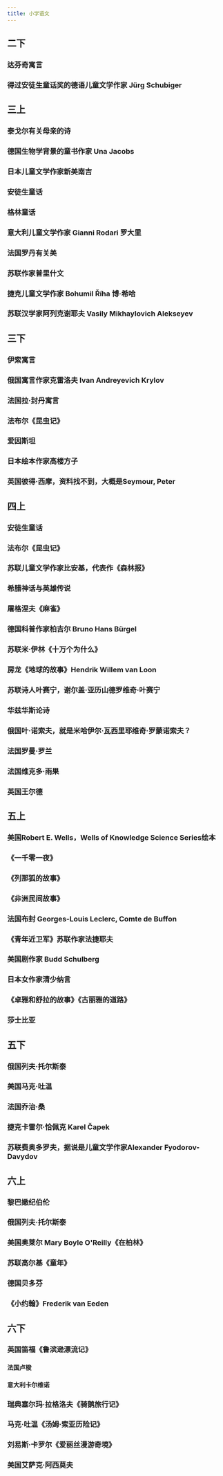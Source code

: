 ```yaml
---
title: 小学语文
---
```


## 二下
### 达芬奇寓言
### 得过安徒生童话奖的德语儿童文学作家 Jürg Schubiger
## 三上
### 泰戈尔有关母亲的诗
### 德国生物学背景的童书作家 Una Jacobs
### 日本儿童文学作家新美南吉
### 安徒生童话
### 格林童话
### 意大利儿童文学作家 Gianni Rodari 罗大里
### 法国罗丹有关美
### 苏联作家普里什文
### 捷克儿童文学作家 Bohumil Říha 博·希哈
### 苏联汉学家阿列克谢耶夫 Vasily Mikhaylovich Alekseyev
## 三下
### 伊索寓言
### 俄国寓言作家克雷洛夫 Ivan Andreyevich Krylov
### 法国拉·封丹寓言
### 法布尔《昆虫记》
### 爱因斯坦
### 日本绘本作家高楼方子
### 英国彼得·西摩，资料找不到，大概是Seymour, Peter
## 四上
### 安徒生童话
### 法布尔《昆虫记》
### 苏联儿童文学作家比安基，代表作《森林报》
### 希腊神话与英雄传说
### 屠格涅夫《麻雀》
### 德国科普作家柏吉尔 Bruno Hans Bürgel
### 苏联米·伊林《十万个为什么》
### 房龙《地球的故事》Hendrik Willem van Loon
### 苏联诗人叶赛宁，谢尔盖·亚历山德罗维奇·叶赛宁
### 华兹华斯论诗
### 俄国叶·诺索夫，就是米哈伊尔·瓦西里耶维奇·罗蒙诺索夫？
### 法国罗曼·罗兰
### 法国维克多·雨果
### 英国王尔德
## 五上
### 美国Robert E. Wells，Wells of Knowledge Science Series绘本
### 《一千零一夜》
### 《列那狐的故事》
### 《非洲民间故事》
### 法国布封 Georges-Louis Leclerc, Comte de Buffon
### 《青年近卫军》苏联作家法捷耶夫
### 美国剧作家 Budd Schulberg
### 日本女作家清少纳言
### 《卓雅和舒拉的故事》《古丽雅的道路》
### 莎士比亚
## 五下
### 俄国列夫·托尔斯泰
### 美国马克·吐温
### 法国乔治·桑
### 捷克卡雷尔·恰佩克 Karel Čapek
### 苏联费奥多罗夫，据说是儿童文学作家Alexander Fyodorov-Davydov
## 六上
### 黎巴嫩纪伯伦
### 俄国列夫·托尔斯泰
### 美国奥莱尔 Mary Boyle O'Reilly《在柏林》
### 苏联高尔基《童年》
### 德国贝多芬
### 《小约翰》Frederik van Eeden
## 六下
### 英国笛福《鲁滨逊漂流记》
#### 法国卢梭
#### 意大利卡尔维诺
### 瑞典塞尔玛·拉格洛夫《骑鹅旅行记》
### 马克·吐温《汤姆·索亚历险记》
### 刘易斯·卡罗尔《爱丽丝漫游奇境》
### 美国艾萨克·阿西莫夫
###
